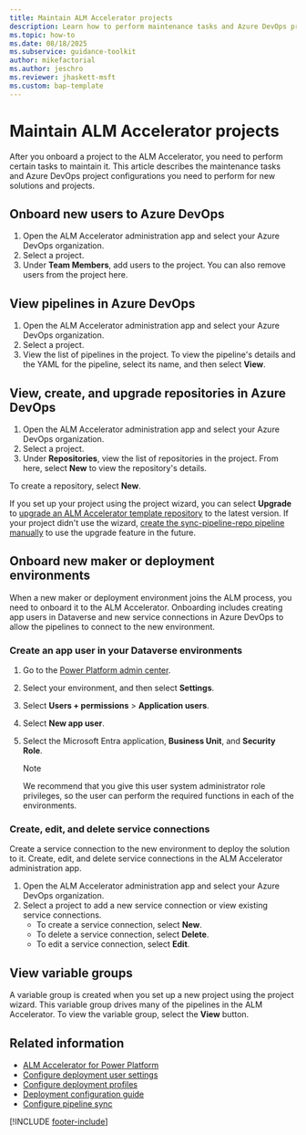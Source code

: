 ```yaml
---
title: Maintain ALM Accelerator projects
description: Learn how to perform maintenance tasks and Azure DevOps project configurations in the ALM Accelerator for Power Platform.
ms.topic: how-to
ms.date: 08/18/2025
ms.subservice: guidance-toolkit
author: mikefactorial
ms.author: jeschro
ms.reviewer: jhaskett-msft
ms.custom: bap-template
---
```


# Maintain ALM Accelerator projects

After you onboard a project to the ALM Accelerator, you need to perform certain tasks to maintain it. This article describes the maintenance tasks and Azure DevOps project configurations you need to perform for new solutions and projects.

## Onboard new users to Azure DevOps

1. Open the ALM Accelerator administration app and select your Azure DevOps organization.
1. Select a project.
1. Under **Team Members**, add users to the project. You can also remove users from the project here.

## View pipelines in Azure DevOps

1. Open the ALM Accelerator administration app and select your Azure DevOps organization.
1. Select a project.
1. View the list of pipelines in the project.
    To view the pipeline's details and the YAML for the pipeline, select its name, and then select **View**.

## View, create, and upgrade repositories in Azure DevOps

1. Open the ALM Accelerator administration app and select your Azure DevOps organization.
1. Select a project.
1. Under **Repositories**, view the list of repositories in the project.
    From here, select **New** to view the repository's details.

To create a repository, select **New**.

If you set up your project using the project wizard, you can select **Upgrade** to [upgrade an ALM Accelerator template repository](setup-upgrade-configuration.md) to the latest version. If your project didn't use the wizard, [create the sync-pipeline-repo pipeline manually](setup-pipeline-sync.md) to use the upgrade feature in the future.

## Onboard new maker or deployment environments

When a new maker or deployment environment joins the ALM process, you need to onboard it to the ALM Accelerator. Onboarding includes creating app users in Dataverse and new service connections in Azure DevOps to allow the pipelines to connect to the new environment.

### Create an app user in your Dataverse environments

1. Go to the [Power Platform admin center](https://aka.ms/ppac).

1. Select your environment, and then select **Settings**.

1. Select **Users + permissions** > **Application users**.

1. Select **New app user**.

1. Select the Microsoft Entra application, **Business Unit**, and **Security Role**.

    > [!NOTE]
    > We recommend that you give this user system administrator role privileges, so the user can perform the required functions in each of the environments.

### Create, edit, and delete service connections

Create a service connection to the new environment to deploy the solution to it. Create, edit, and delete service connections in the ALM Accelerator administration app.

1. Open the ALM Accelerator administration app and select your Azure DevOps organization.
1. Select a project to add a new service connection or view existing service connections.
    - To create a service connection, select **New**.
    - To delete a service connection, select **Delete**.
    - To edit a service connection, select **Edit**.

## View variable groups

A variable group is created when you set up a new project using the project wizard. This variable group drives many of the pipelines in the ALM Accelerator. To view the variable group, select the **View** button.

## Related information

- [ALM Accelerator for Power Platform](overview.md)
- [Configure deployment user settings](setup-deployment-user-settings.md)
- [Configure deployment profiles](setup-deployment-user-profiles.md)
- [Deployment configuration guide](setup-data-deployment-configuration.md)
- [Configure pipeline sync](setup-pipeline-sync.md)

[!INCLUDE [footer-include](../../includes/footer-banner.md)]
